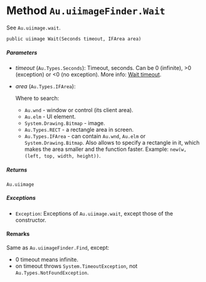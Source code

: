 # Method `Au.uiimageFinder.Wait`

See `Au.uiimage.wait`.

```
public uiimage Wait(Seconds timeout, IFArea area)
```

##### Parameters

- *timeout*  (`Au.Types.Seconds`):
    Timeout, seconds. Can be 0 (infinite), >0 (exception) or \<0 (no exception). More info: [Wait timeout](../articles/Wait%20timeout.html).
- *area*  (`Au.Types.IFArea`):

    Where to search:

    - `Au.wnd` - window or control (its client area).
    - `Au.elm` - UI element.
    - `System.Drawing.Bitmap` - image.
    - `Au.Types.RECT` - a rectangle area in screen.
    - `Au.Types.IFArea` - can contain `Au.wnd`, `Au.elm` or `System.Drawing.Bitmap`. Also allows to specify a rectangle in it, which makes the area smaller and the function faster. Example: `new(w, (left, top, width, height))`.

##### Returns

`Au.uiimage`

##### Exceptions

- `Exception`:
    Exceptions of `Au.uiimage.wait`, except those of the constructor.

#### Remarks

Same as `Au.uiimageFinder.Find`, except:

- 0 timeout means infinite.
- on timeout throws `System.TimeoutException`, not `Au.Types.NotFoundException`.